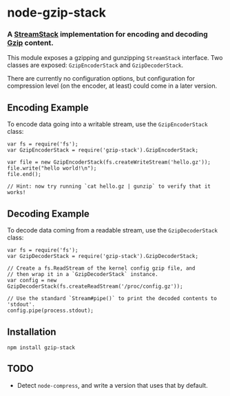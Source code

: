 node-gzip-stack
===============
### A [StreamStack][] implementation for encoding and decoding [Gzip][] content.


This module exposes a gzipping and gunzipping `StreamStack` interface. Two
classes are exposed: `GzipEncoderStack` and `GzipDecoderStack`.

There are currently no configuration options, but configuration for
compression level (on the encoder, at least) could come in a later version.


Encoding Example
----------------

To encode data going into a writable stream, use the `GzipEncoderStack` class:

    var fs = require('fs');
    var GzipEncoderStack = require('gzip-stack').GzipEncoderStack;
    
    var file = new GzipEncoderStack(fs.createWriteStream('hello.gz'));
    file.write("hello world!\n");
    file.end();
    
    // Hint: now try running `cat hello.gz | gunzip` to verify that it works!


Decoding Example
----------------

To decode data coming from a readable stream, use the `GzipDecoderStack` class:

    var fs = require('fs');
    var GzipDecoderStack = require('gzip-stack').GzipDecoderStack;

    // Create a fs.ReadStream of the kernel config gzip file, and
    // then wrap it in a `GzipDecoderStack` instance.
    var config = new GzipDecoderStack(fs.createReadStream('/proc/config.gz'));

    // Use the standard `Stream#pipe()` to print the decoded contents to 'stdout'.
    config.pipe(process.stdout);


Installation
------------

    npm install gzip-stack


TODO
----

 * Detect `node-compress`, and write a version that uses that by default.

[StreamStack]: http://github.com/TooTallNate/node-stream-stack
[Gzip]: http://www.gzip.org/
